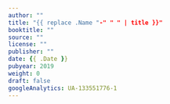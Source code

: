 ```yaml
---
author: ""
title: "{{ replace .Name "-" " " | title }}"
booktitle: ""
source: ""
license: ""
publisher: ""
date: {{ .Date }}
pubyear: 2019 
weight: 0
draft: false
googleAnalytics: UA-133551776-1
---
```

